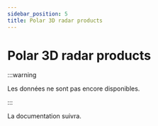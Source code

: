 ```yaml
---
sidebar_position: 5
title: Polar 3D radar products
---
```


# Polar 3D radar products

:::warning

Les données ne sont pas encore disponibles.

:::

La documentation suivra.